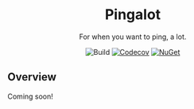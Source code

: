<div align="center">

<!--![Icon](images/icon.png)-->
# Pingalot
For when you want to ping, a lot.

![Build](https://img.shields.io/github/workflow/status/TurnerSoftware/Pingalot/Build)
[![Codecov](https://img.shields.io/codecov/c/github/turnersoftware/pingalot/main.svg)](https://codecov.io/gh/TurnerSoftware/Pingalot)
[![NuGet](https://img.shields.io/nuget/v/Turnersoftware.CacheTower.svg)](https://www.nuget.org/packages/Turnersoftware.Pingalot/)
</div>

## Overview

Coming soon!